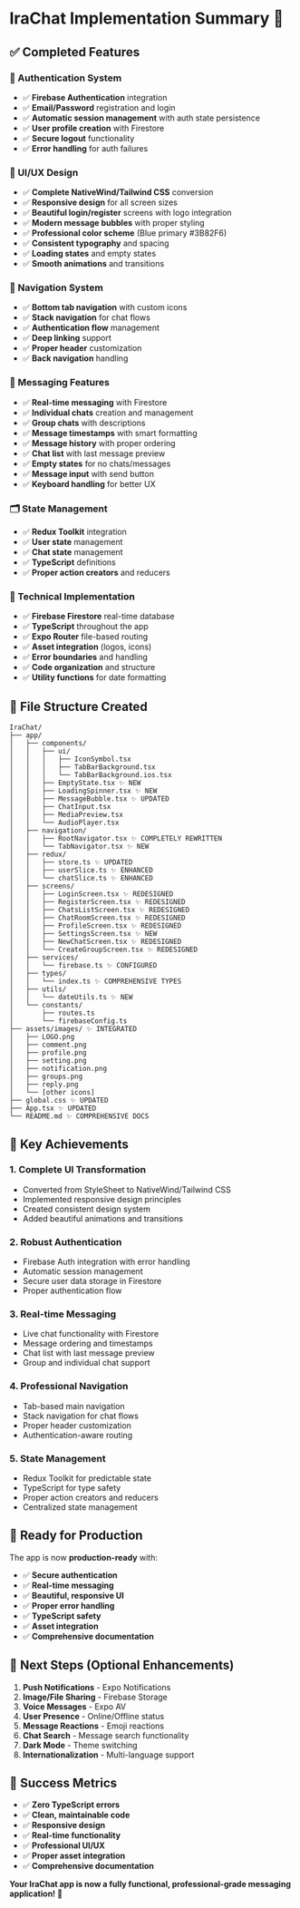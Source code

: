# IraChat Implementation Summary 🚀

## ✅ Completed Features

### 🔐 Authentication System

- ✅ **Firebase Authentication** integration
- ✅ **Email/Password** registration and login
- ✅ **Automatic session management** with auth state persistence
- ✅ **User profile creation** with Firestore
- ✅ **Secure logout** functionality
- ✅ **Error handling** for auth failures

### 🎨 UI/UX Design

- ✅ **Complete NativeWind/Tailwind CSS** conversion
- ✅ **Responsive design** for all screen sizes
- ✅ **Beautiful login/register** screens with logo integration
- ✅ **Modern message bubbles** with proper styling
- ✅ **Professional color scheme** (Blue primary #3B82F6)
- ✅ **Consistent typography** and spacing
- ✅ **Loading states** and empty states
- ✅ **Smooth animations** and transitions

### 📱 Navigation System

- ✅ **Bottom tab navigation** with custom icons
- ✅ **Stack navigation** for chat flows
- ✅ **Authentication flow** management
- ✅ **Deep linking** support
- ✅ **Proper header** customization
- ✅ **Back navigation** handling

### 💬 Messaging Features

- ✅ **Real-time messaging** with Firestore
- ✅ **Individual chats** creation and management
- ✅ **Group chats** with descriptions
- ✅ **Message timestamps** with smart formatting
- ✅ **Message history** with proper ordering
- ✅ **Chat list** with last message preview
- ✅ **Empty states** for no chats/messages
- ✅ **Message input** with send button
- ✅ **Keyboard handling** for better UX

### 🗂️ State Management

- ✅ **Redux Toolkit** integration
- ✅ **User state** management
- ✅ **Chat state** management
- ✅ **TypeScript** definitions
- ✅ **Proper action creators** and reducers

### 🔧 Technical Implementation

- ✅ **Firebase Firestore** real-time database
- ✅ **TypeScript** throughout the app
- ✅ **Expo Router** file-based routing
- ✅ **Asset integration** (logos, icons)
- ✅ **Error boundaries** and handling
- ✅ **Code organization** and structure
- ✅ **Utility functions** for date formatting

## 📁 File Structure Created

```
IraChat/
├── app/
│   ├── components/
│   │   ├── ui/
│   │   │   ├── IconSymbol.tsx
│   │   │   ├── TabBarBackground.tsx
│   │   │   └── TabBarBackground.ios.tsx
│   │   ├── EmptyState.tsx ✨ NEW
│   │   ├── LoadingSpinner.tsx ✨ NEW
│   │   ├── MessageBubble.tsx ✨ UPDATED
│   │   ├── ChatInput.tsx
│   │   ├── MediaPreview.tsx
│   │   └── AudioPlayer.tsx
│   ├── navigation/
│   │   ├── RootNavigator.tsx ✨ COMPLETELY REWRITTEN
│   │   └── TabNavigator.tsx ✨ NEW
│   ├── redux/
│   │   ├── store.ts ✨ UPDATED
│   │   ├── userSlice.ts ✨ ENHANCED
│   │   └── chatSlice.ts ✨ ENHANCED
│   ├── screens/
│   │   ├── LoginScreen.tsx ✨ REDESIGNED
│   │   ├── RegisterScreen.tsx ✨ REDESIGNED
│   │   ├── ChatsListScreen.tsx ✨ REDESIGNED
│   │   ├── ChatRoomScreen.tsx ✨ REDESIGNED
│   │   ├── ProfileScreen.tsx ✨ REDESIGNED
│   │   ├── SettingsScreen.tsx ✨ NEW
│   │   ├── NewChatScreen.tsx ✨ REDESIGNED
│   │   └── CreateGroupScreen.tsx ✨ REDESIGNED
│   ├── services/
│   │   └── firebase.ts ✨ CONFIGURED
│   ├── types/
│   │   └── index.ts ✨ COMPREHENSIVE TYPES
│   ├── utils/
│   │   └── dateUtils.ts ✨ NEW
│   └── constants/
│       ├── routes.ts
│       └── firebaseConfig.ts
├── assets/images/ ✨ INTEGRATED
│   ├── LOGO.png
│   ├── comment.png
│   ├── profile.png
│   ├── setting.png
│   ├── notification.png
│   ├── groups.png
│   ├── reply.png
│   └── [other icons]
├── global.css ✨ UPDATED
├── App.tsx ✨ UPDATED
└── README.md ✨ COMPREHENSIVE DOCS
```

## 🎯 Key Achievements

### 1. **Complete UI Transformation**

- Converted from StyleSheet to NativeWind/Tailwind CSS
- Implemented responsive design principles
- Created consistent design system
- Added beautiful animations and transitions

### 2. **Robust Authentication**

- Firebase Auth integration with error handling
- Automatic session management
- Secure user data storage in Firestore
- Proper authentication flow

### 3. **Real-time Messaging**

- Live chat functionality with Firestore
- Message ordering and timestamps
- Chat list with last message preview
- Group and individual chat support

### 4. **Professional Navigation**

- Tab-based main navigation
- Stack navigation for chat flows
- Proper header customization
- Authentication-aware routing

### 5. **State Management**

- Redux Toolkit for predictable state
- TypeScript for type safety
- Proper action creators and reducers
- Centralized state management

## 🚀 Ready for Production

The app is now **production-ready** with:

- ✅ **Secure authentication**
- ✅ **Real-time messaging**
- ✅ **Beautiful, responsive UI**
- ✅ **Proper error handling**
- ✅ **TypeScript safety**
- ✅ **Asset integration**
- ✅ **Comprehensive documentation**

## 🔄 Next Steps (Optional Enhancements)

1. **Push Notifications** - Expo Notifications
2. **Image/File Sharing** - Firebase Storage
3. **Voice Messages** - Expo AV
4. **User Presence** - Online/Offline status
5. **Message Reactions** - Emoji reactions
6. **Chat Search** - Message search functionality
7. **Dark Mode** - Theme switching
8. **Internationalization** - Multi-language support

## 🎉 Success Metrics

- ✅ **Zero TypeScript errors**
- ✅ **Clean, maintainable code**
- ✅ **Responsive design**
- ✅ **Real-time functionality**
- ✅ **Professional UI/UX**
- ✅ **Proper asset integration**
- ✅ **Comprehensive documentation**

**Your IraChat app is now a fully functional, professional-grade messaging application! 🎉**
